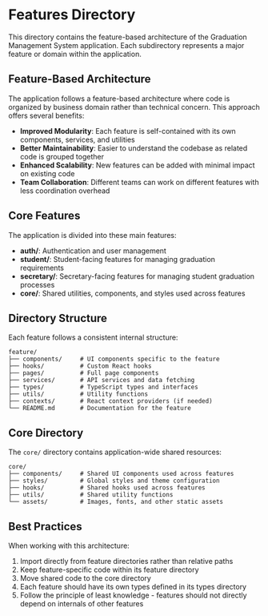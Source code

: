# Features Directory

This directory contains the feature-based architecture of the Graduation Management System application. Each subdirectory represents a major feature or domain within the application.

## Feature-Based Architecture

The application follows a feature-based architecture where code is organized by business domain rather than technical concern. This approach offers several benefits:

- **Improved Modularity**: Each feature is self-contained with its own components, services, and utilities
- **Better Maintainability**: Easier to understand the codebase as related code is grouped together
- **Enhanced Scalability**: New features can be added with minimal impact on existing code
- **Team Collaboration**: Different teams can work on different features with less coordination overhead

## Core Features

The application is divided into these main features:

- **auth/**: Authentication and user management
- **student/**: Student-facing features for managing graduation requirements
- **secretary/**: Secretary-facing features for managing student graduation processes
- **core/**: Shared utilities, components, and styles used across features

## Directory Structure

Each feature follows a consistent internal structure:

```
feature/
├── components/     # UI components specific to the feature
├── hooks/          # Custom React hooks
├── pages/          # Full page components
├── services/       # API services and data fetching
├── types/          # TypeScript types and interfaces
├── utils/          # Utility functions
├── contexts/       # React context providers (if needed)
└── README.md       # Documentation for the feature
```

## Core Directory

The `core/` directory contains application-wide shared resources:

```
core/
├── components/     # Shared UI components used across features
├── styles/         # Global styles and theme configuration
├── hooks/          # Shared hooks used across features
├── utils/          # Shared utility functions
└── assets/         # Images, fonts, and other static assets
```

## Best Practices

When working with this architecture:

1. Import directly from feature directories rather than relative paths
2. Keep feature-specific code within its feature directory
3. Move shared code to the core directory
4. Each feature should have its own types defined in its types directory
5. Follow the principle of least knowledge - features should not directly depend on internals of other features
